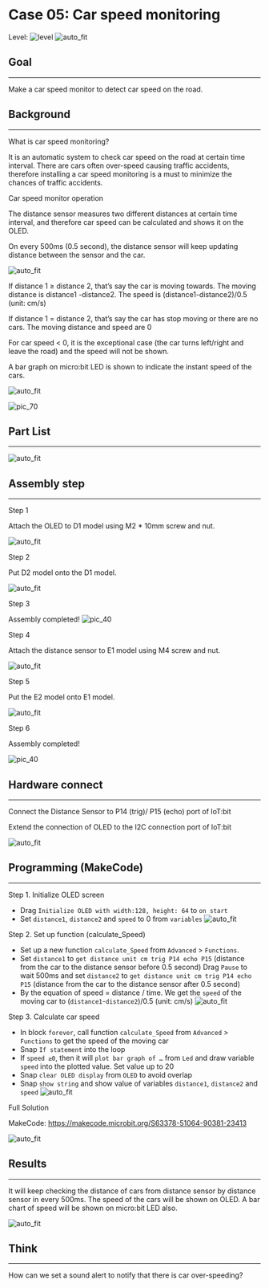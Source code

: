 # Case 05: Car speed monitoring 

Level: ![level](images/level3.png)
![auto_fit](images/Case5/case-05.png)<P>

## Goal
<HR>

Make a car speed monitor to detect car speed on the road.<BR><P>

## Background
<HR>

<span id="subtitle">What is car speed monitoring?</span><P>
It is an automatic system to check car speed on the road at certain time interval. There are cars often over-speed causing traffic accidents, therefore installing a car speed monitoring is a must to minimize the chances of traffic accidents.<BR><P>

<span id="subtitle">Car speed monitor operation</span><P>
The distance sensor measures two different distances at certain time interval, and therefore car speed can be calculated and shows it on the OLED. <BR><P>
On every 500ms (0.5 second), the distance sensor will keep updating distance between the sensor and the car. <BR><P>
![auto_fit](images/Case5/Case5_des1.png)<P>
If distance 1 ≥ distance 2, that’s say the car is moving towards. The moving distance is distance1 -distance2. The speed is (distance1-distance2)/0.5 (unit: cm/s) <BR><P>
If distance 1 = distance 2, that’s say the car has stop moving or there are no cars. The moving distance and speed are 0 <BR><P>
For car speed < 0, it is the exceptional case (the car turns left/right and leave the road) and the speed will not be shown. <BR><P>
A bar graph on micro:bit LED is shown to indicate the instant speed of the cars. <BR><P>
![auto_fit](images/Case5/Case5_des2.png)<P>

![pic_70](images/Case5/Concept-diagram-Case5.png)<P>
## Part List
<HR>

![auto_fit](images/Case5/Case5_parts.png)<P>

## Assembly step
<HR>

<span id="subtitle">Step 1</span><P>
Attach the OLED to D1 model using M2 * 10mm screw and nut.<BR><P>
![auto_fit](images/Case5/Case5_ass1.png)<P>
<span id="subtitle">Step 2</span><P>
Put D2 model onto the D1 model.<BR><P>
![auto_fit](images/Case5/Case5_ass2.png)<P>
<span id="subtitle">Step 3</span><P>
Assembly completed!
![pic_40](images/Case5/Case5_ass3.png)<P>
<span id="subtitle">Step 4</span><P>
Attach the distance sensor to E1 model using M4 screw and nut.<BR><P>
![auto_fit](images/Case5/Case5_ass4.png)<P>
<span id="subtitle">Step 5</span><P>
Put the E2 model onto E1 model.<BR><P>
![auto_fit](images/Case5/Case5_ass5.png)<P>
<span id="subtitle">Step 6</span><P>
Assembly completed!<BR><P>
![pic_40](images/Case5/Case5_ass6.png)<P>

## Hardware connect
<HR>

Connect the Distance Sensor to P14 (trig)/ P15 (echo) port of IoT:bit <BR><P>
Extend the connection of OLED to the I2C connection port of IoT:bit <BR><P>
![auto_fit](images/Case5/Case5_hardware.png)<P>

## Programming (MakeCode)
<HR>

<span id="subtitle">Step 1. Initialize OLED screen</span><P>
* Drag `Initialize OLED with width:128, height: 64` to `on start`
* Set `distance1`, `distance2` and `speed` to 0 from `variables`
![auto_fit](images/Case5/Case5_p1.png)<P>

<span id="subtitle">Step 2. Set up function (calculate_Speed)</span><P>
* Set up a new function `calculate_Speed` from `Advanced` > `Functions`. 
* Set `distance1` to `get distance unit cm trig P14 echo P15` (distance from the car to the distance sensor before 0.5 second)
Drag `Pause` to wait 500ms and set `distance2` to `get distance unit cm trig P14 echo P15` (distance from the car to the distance sensor after 0.5 second)
* By the equation of speed = distance / time. We get the `speed` of the moving car to (`distance1`-`distance2`)/0.5 (unit: cm/s)
![auto_fit](images/Case5/Case5_p2.png)<P>

<span id="subtitle">Step 3. Calculate car speed</span><P>
* In block `forever`, call function `calculate_Speed` from `Advanced` > `Functions` to get the speed of the moving car
* Snap `If statement` into the loop
* If `speed ≥0`, then it will `plot bar graph of …` from `Led` and draw variable `speed` into the plotted value. Set value up to 20 
* Snap `clear OLED display` from `OLED` to avoid overlap
* Snap `show string` and show value of variables `distance1`, `distance2` and `speed`
![auto_fit](images/Case5/Case5_p3.png)<P>


<span id="subtitle">Full Solution<BR><P>
MakeCode: <a href="https://makecode.microbit.org/S63378-51064-90381-23413" target="_blank">https://makecode.microbit.org/S63378-51064-90381-23413</a>

![auto_fit](images/Case5/Case5_full_program.png)<P>



## Results
<HR>

It will keep checking the distance of cars from distance sensor by distance sensor in every 500ms. The speed of the cars will be shown on OLED. A bar chart of speed will be shown on micro:bit LED also.<BR><P>
![auto_fit](images/Case5/Case5_result.gif)<P>

## Think
<HR>

How can we set a sound alert to notify that there is car over-speeding?<BR><P>

